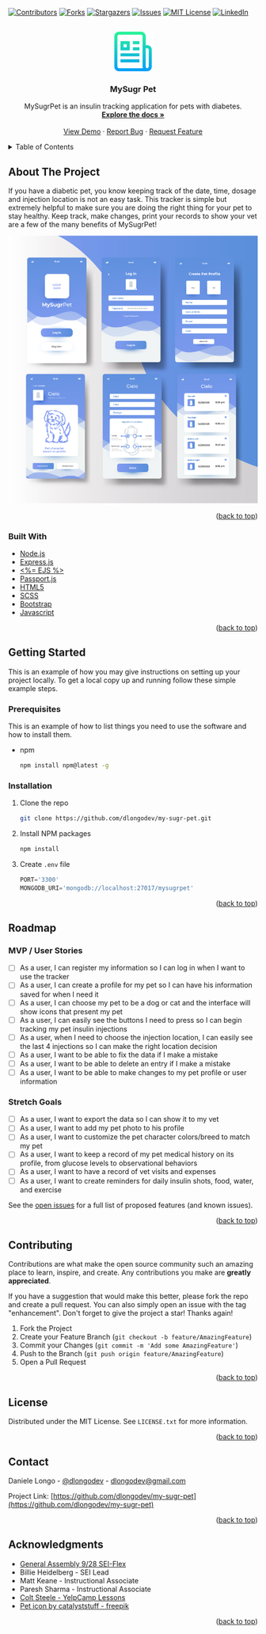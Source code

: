 <div id="top"></div>
<!--
*** Thanks for checking out the Best-README-Template. If you have a suggestion
*** that would make this better, please fork the repo and create a pull request
*** or simply open an issue with the tag "enhancement".
*** Don't forget to give the project a star!
*** Thanks again! Now go create something AMAZING! :D
-->



<!-- PROJECT SHIELDS -->
<!--
*** I'm using markdown "reference style" links for readability.
*** Reference links are enclosed in brackets [ ] instead of parentheses ( ).
*** See the bottom of this document for the declaration of the reference variables
*** for contributors-url, forks-url, etc. This is an optional, concise syntax you may use.
*** https://www.markdownguide.org/basic-syntax/#reference-style-links
-->
[![Contributors][contributors-shield]][contributors-url]
[![Forks][forks-shield]][forks-url]
[![Stargazers][stars-shield]][stars-url]
[![Issues][issues-shield]][issues-url]
[![MIT License][license-shield]][license-url]
[![LinkedIn][linkedin-shield]][linkedin-url]



<!-- PROJECT LOGO -->
<br />
<div align="center">
  <a href="https://github.com/dlongodev/my-sugr-pet">
    <img src="images/logo.png" alt="Logo" width="80" height="80">
  </a>

<h3 align="center">MySugr Pet</h3>

  <p align="center">
    MySugrPet is an insulin tracking application for pets with diabetes. 
    <br />
    <a href="https://github.com/dlongodev/my-sugr-pet"><strong>Explore the docs »</strong></a>
    <br />
    <br />
    <a href="https://github.com/dlongodev/my-sugr-pet">View Demo</a>
    ·
    <a href="https://github.com/dlongodev/my-sugr-pet/issues">Report Bug</a>
    ·
    <a href="https://github.com/dlongodev/my-sugr-pet/issues">Request Feature</a>
  </p>
</div>



<!-- TABLE OF CONTENTS -->
<details>
  <summary>Table of Contents</summary>
  <ol>
    <li>
      <a href="#about-the-project">About The Project</a>
      <ul>
        <li><a href="#built-with">Built With</a></li>
      </ul>
    </li>
    <li>
      <a href="#getting-started">Getting Started</a>
      <ul>
        <li><a href="#prerequisites">Prerequisites</a></li>
        <li><a href="#installation">Installation</a></li>
      </ul>
    </li>
    <li><a href="#roadmap">Roadmap</a></li>
    <li><a href="#contributing">Contributing</a></li>
    <li><a href="#license">License</a></li>
    <li><a href="#contact">Contact</a></li>
    <li><a href="#acknowledgments">Acknowledgments</a></li>
  </ol>
</details>



<!-- ABOUT THE PROJECT -->
## About The Project

If you have a diabetic pet, you know keeping track of the date, time, dosage and injection location is not an easy task. This tracker is simple but extremely helpful to make sure you are doing the right thing for your pet to stay healthy. Keep track, make changes, print your records to show your vet are a few of the many benefits of MySugrPet!

[![Product Name Screen Shot][product-screenshot]](https://dlongodev.github.pages.io/my-sugr-pet)

<p align="right">(<a href="#top">back to top</a>)</p>



### Built With

* [Node.js](https://nodejs.org/)
* [Express.js](https://expressjs.org/)
* [<%= EJS %>](https://ejs.co/)
* [Passport.js](https://www.passportjs.org/)
* [HTML5](https://svelte.dev/)
* [SCSS](https://sass-lang.com/)
* [Bootstrap](https://getbootstrap.com)
* [Javascript](https://developer.mozilla.org/en-US/docs/Web/JavaScript)

<p align="right">(<a href="#top">back to top</a>)</p>



<!-- GETTING STARTED -->
## Getting Started

This is an example of how you may give instructions on setting up your project locally.
To get a local copy up and running follow these simple example steps.

### Prerequisites

This is an example of how to list things you need to use the software and how to install them.
* npm
  ```sh
  npm install npm@latest -g
  ```

### Installation

1. Clone the repo
   ```sh
   git clone https://github.com/dlongodev/my-sugr-pet.git
   ```
2. Install NPM packages
   ```sh
   npm install
   ```
3. Create `.env` file
   ```js
   PORT='3300'
   MONGODB_URI='mongodb://localhost:27017/mysugrpet'
   ```

<p align="right">(<a href="#top">back to top</a>)</p>


<!-- ROADMAP -->
## Roadmap
### MVP / User Stories

- [ ] As a user, I can register my information so I can log in when I want to use the tracker
- [ ] As a user, I can create a profile for my pet so I can have his information saved for when I need it
- [ ] As a user, I can choose my pet to be a dog or cat and the interface will show icons that present my pet
- [ ] As a user, I can easily see the buttons I need to press so I can begin tracking my pet insulin injections
- [ ] As a user, when I need to choose the injection location, I can easily see the last 4 injections so I can make the right location decision
- [ ] As a user, I want to be able to fix the data if I make a mistake
- [ ] As a user, I want to be able to delete an entry if I make a mistake
- [ ] As a user, I want to be able to make changes to my pet profile or user information

### Stretch Goals

- [ ] As a user, I want to export the data so I can show it to my vet
- [ ] As a user, I want to add my pet photo to his profile
- [ ] As a user, I want to customize the pet character colors/breed to match my pet
- [ ] As a user, I want to keep a record of my pet medical history on its profile, from glucose levels to observational behaviors
- [ ] As a user, I want to have a record of vet visits and expenses
- [ ] As a user, I want to create reminders for daily insulin shots, food, water, and exercise

See the [open issues](https://github.com/dlongodev/my-sugr-pet/issues) for a full list of proposed features (and known issues).

<p align="right">(<a href="#top">back to top</a>)</p>



<!-- CONTRIBUTING -->
## Contributing

Contributions are what make the open source community such an amazing place to learn, inspire, and create. Any contributions you make are **greatly appreciated**.

If you have a suggestion that would make this better, please fork the repo and create a pull request. You can also simply open an issue with the tag "enhancement".
Don't forget to give the project a star! Thanks again!

1. Fork the Project
2. Create your Feature Branch (`git checkout -b feature/AmazingFeature`)
3. Commit your Changes (`git commit -m 'Add some AmazingFeature'`)
4. Push to the Branch (`git push origin feature/AmazingFeature`)
5. Open a Pull Request

<p align="right">(<a href="#top">back to top</a>)</p>



<!-- LICENSE -->
## License

Distributed under the MIT License. See `LICENSE.txt` for more information.

<p align="right">(<a href="#top">back to top</a>)</p>



<!-- CONTACT -->
## Contact

Daniele Longo - [@dlongodev](https://twitter.com/dlongodev) - dlongodev@gmail.com

Project Link: [https://github.com/dlongodev/my-sugr-pet](https://github.com/dlongodev/my-sugr-pet)

<p align="right">(<a href="#top">back to top</a>)</p>



<!-- ACKNOWLEDGMENTS -->
## Acknowledgments

* [General Assembly 9/28 SEI-Flex](https://generalassemb.ly/)
* Billie Heidelberg - SEI Lead
* Matt Keane - Instructional Associate
* Paresh Sharma - Instructional Associate
* [Colt Steele - YelpCamp Lessons](https://www.udemy.com/course/the-web-developer-bootcamp/)
* [Pet icon by catalyststuff - freepik](https://www.freepik.com/vectors/background)

<p align="right">(<a href="#top">back to top</a>)</p>



<!-- MARKDOWN LINKS & IMAGES -->
<!-- https://www.markdownguide.org/basic-syntax/#reference-style-links -->
[contributors-shield]: https://img.shields.io/github/contributors/dlongodev/my-sugr-pet.svg?style=for-the-badge
[contributors-url]: https://github.com/dlongodev/my-sugr-pet/graphs/contributors
[forks-shield]: https://img.shields.io/github/forks/dlongodev/my-sugr-pet.svg?style=for-the-badge
[forks-url]: https://github.com/dlongodev/my-sugr-pet/network/members
[stars-shield]: https://img.shields.io/github/stars/dlongodev/my-sugr-pet.svg?style=for-the-badge
[stars-url]: https://github.com/dlongodev/my-sugr-pet/stargazers
[issues-shield]: https://img.shields.io/github/issues/dlongodev/my-sugr-pet.svg?style=for-the-badge
[issues-url]: https://github.com/dlongodev/my-sugr-pet/issues
[license-shield]: https://img.shields.io/github/license/dlongodev/my-sugr-pet.svg?style=for-the-badge
[license-url]: https://github.com/dlongodev/my-sugr-pet/blob/master/LICENSE.txt
[linkedin-shield]: https://img.shields.io/badge/-LinkedIn-black.svg?style=for-the-badge&logo=linkedin&colorB=555
[linkedin-url]: https://linkedin.com/in/danielealongo
[product-screenshot]: images/mySugrPet_wireframes.jpg
